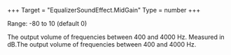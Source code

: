 +++
Target = "EqualizerSoundEffect.MidGain"
Type = number
+++

Range: -80 to 10 (default 0)The output volume of frequencies between 400 and 4000 Hz. Measured in dB.The output volume of frequencies between 400 and 4000 Hz.